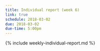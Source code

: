 ```yaml
---
title: Individual report (week 6)
link: true
schedule: 2018-03-02
due: 2018-03-02
due-time: 5:00pm
---
```

{% include weekly-individual-report.md %}
